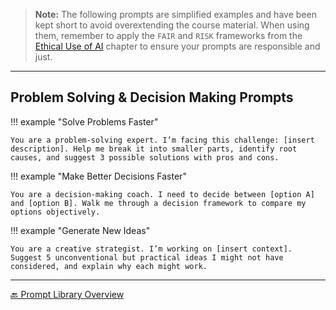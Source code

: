 
> **Note:** The following prompts are simplified examples and have been kept short to avoid overextending the course material. When using them, remember to apply the `FAIR` and `RISK` frameworks from the [Ethical Use of AI](ethical_use_of_ai.md) chapter to ensure your prompts are responsible and just.

---

## Problem Solving & Decision Making Prompts

!!! example "Solve Problems Faster"

    You are a problem-solving expert. I’m facing this challenge: [insert description]. Help me break it into smaller parts, identify root causes, and suggest 3 possible solutions with pros and cons.

!!! example "Make Better Decisions Faster"

    You are a decision-making coach. I need to decide between [option A] and [option B]. Walk me through a decision framework to compare my options objectively.

!!! example "Generate New Ideas"

    You are a creative strategist. I’m working on [insert context]. Suggest 5 unconventional but practical ideas I might not have considered, and explain why each might work.

---

[🔙 Prompt Library Overview](prompt_library.md)
